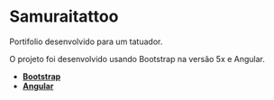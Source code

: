 # <h1>Samuraitattoo</h1>

Portifolio desenvolvido para um tatuador. 

O projeto foi desenvolvido usando Bootstrap na versão 5x e Angular.


- **[Bootstrap](https://getbootstrap.com/)**
- **[Angular](https://angular.io/)**
